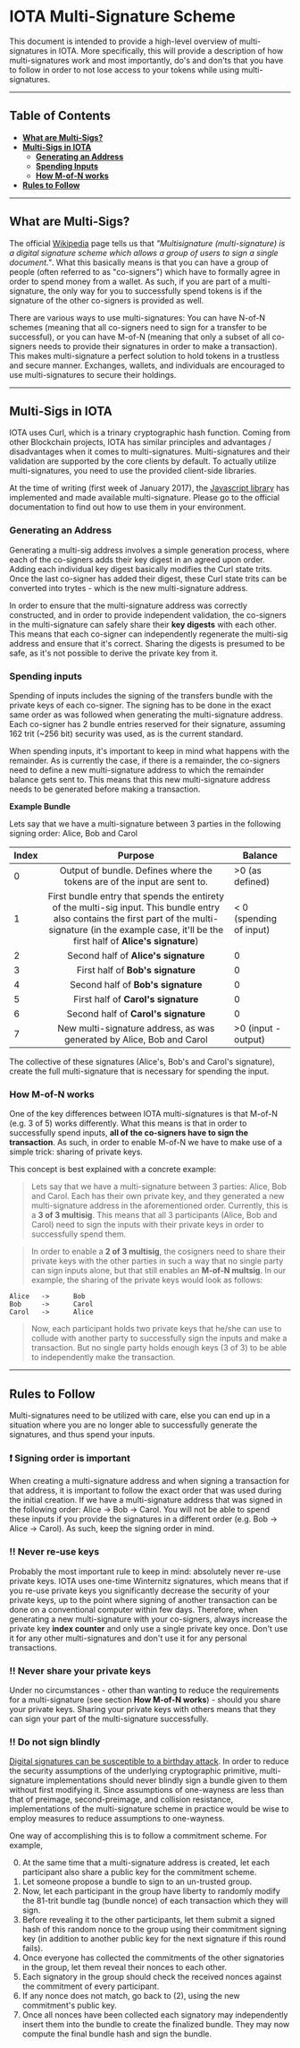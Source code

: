 # IOTA Multi-Signature Scheme 

This document is intended to provide a high-level overview of multi-signatures in IOTA. More specifically, this will provide a description of how multi-signatures work and most importantly, do's and don'ts that you have to follow in order to not lose access to your tokens while using multi-signatures.

---

## Table of Contents		

- **[What are Multi-Sigs?](#what-are-multi-sigs)**
- **[Multi-Sigs in IOTA](#multi-sigs-in-iota)**
    - **[Generating an Address](#generating-an-address)**
    - **[Spending Inputs](#spending-inputs)**
    - **[How M-of-N works](#how-m-of-n-works)**
- **[Rules to Follow](#rules-to-follow)**

---

## What are Multi-Sigs?

The official [Wikipedia](https://en.wikipedia.org/wiki/Multisignature) page tells us that *"Multisignature (multi-signature) is a digital signature scheme which allows a group of users to sign a single document."*. What this basically means is that you can have a group of people (often referred to as "co-signers") which have to formally agree in order to spend money from a wallet. As such, if you are part of a multi-signature, the only way for you to successfully spend tokens is if the signature of the other co-signers is provided as well.

There are various ways to use multi-signatures: You can have N-of-N schemes (meaning that all co-signers need to sign for a transfer to be successful), or you can have M-of-N (meaning that only a subset of all co-signers needs to provide their signatures in order to make a transaction). This makes multi-signature a perfect solution to hold tokens in a trustless and secure manner. Exchanges, wallets, and individuals are encouraged to use multi-signatures to secure their holdings.

---

## Multi-Sigs in IOTA 

IOTA uses Curl, which is a trinary cryptographic hash function. Coming from other Blockchain projects, IOTA has similar principles and advantages / disadvantages when it comes to multi-signatures. Multi-signatures and their validation are supported by the core clients by default. To actually utilize multi-signatures, you need to use the provided client-side libraries.

At the time of writing (first week of January 2017), the [Javascript library](https://github.com/iotaledger/iota.lib.js) has implemented and made available multi-signature. Please go to the official documentation to find out how to use them in your environment. 


### Generating an Address  

Generating a multi-sig address involves a simple generation process, where each of the co-signers adds their key digest in an agreed upon order. Adding each individual key digest basically modifies the Curl state trits. Once the last co-signer has added their digest, these Curl state trits can be converted into trytes - which is the new multi-signature address. 

In order to ensure that the multi-signature address was correctly constructed, and in order to provide independent validation, the co-signers in the multi-signature can safely share their **key digests** with each other. This means that each co-signer can independently regenerate the multi-sig address and ensure that it's correct. Sharing the digests is presumed to be safe, as it's not possible to derive the private key from it.


### Spending inputs 

Spending of inputs includes the signing of the transfers bundle with the private keys of each co-signer. The signing has to be done in the exact same order as was followed when generating the multi-signature address. Each co-signer has 2 bundle entries reserved for their signature, assuming 162 trit (~256 bit) security was used, as is the current standard. 

When spending inputs, it's important to keep in mind what happens with the remainder. As is currently the case, if there is a remainder, the co-signers need to define a new multi-signature address to which the remainder balance gets sent to. This means that this new multi-signature address needs to be generated before making a transaction.

**Example Bundle** 

Lets say that we have a multi-signature between 3 parties in the following signing order: Alice, Bob and Carol

Index | Purpose | Balance 
--- | :---: | --- 
0 | Output of bundle. Defines where the tokens are of the input are sent to. | >0 (as defined) 
1 | First bundle entry that spends the entirety of the multi-sig input. This bundle entry also contains the first part of the multi-signature (in the example case, it'll be the first half of **Alice's signature**) | < 0 (spending of input)
2 | Second half of **Alice's signature** | 0
3 | First half of **Bob's signature** | 0 
4 | Second half of **Bob's signature** | 0
5 | First half of **Carol's signature** | 0 
6 | Second half of **Carol's signature** | 0
7 | New multi-signature address, as was generated by Alice, Bob and Carol | >0 (input - output)

The collective of these signatures (Alice's, Bob's and Carol's signature), create the full multi-signature that is necessary for spending the input. 

### How M-of-N works 

One of the key differences between IOTA multi-signatures is that M-of-N (e.g. 3 of 5) works differently. What this means is that in order to successfully spend inputs, **all of the co-signers have to sign the transaction**. As such, in order to enable M-of-N we have to make use of a simple trick: sharing of private keys. 

This concept is best explained with a concrete example: 

> Lets say that we have a multi-signature between 3 parties: Alice, Bob and Carol. Each has their own private key, and they generated a new multi-signature address in the aforementioned order. Currently, this is a **3 of 3 multisig**. This means that all 3 participants (Alice, Bob and Carol) need to sign the inputs with their private keys in order to successfully spend them.

> In order to enable a **2 of 3 multisig**, the cosigners need to share their private keys with the other parties in such a way that no single party can sign inputs alone, but that still enables an **M-of-N multsig**. In our example, the sharing of the private keys would look as follows:

```
Alice   ->      Bob 
Bob     ->      Carol 
Carol   ->      Alice   
```

> Now, each participant holds two private keys that he/she can use to collude with another party to successfully sign the inputs and make a transaction. But no single party holds enough keys (3 of 3) to be able to independently make the transaction. 

--- 

## Rules to Follow 

Multi-signatures need to be utilized with care, else you can end up in a situation where you are no longer able to successfully generate the signatures, and thus spend your inputs. 

### :heavy_exclamation_mark: Signing order is important 

When creating a multi-signature address and when signing a transaction for that address, it is important to follow the exact order that was used during the initial creation. If we have a multi-signature address that was signed in the following order: Alice -> Bob -> Carol. You will not be able to spend these inputs if you provide the signatures in a different order (e.g. Bob -> Alice -> Carol). As such, keep the signing order in mind. 

### :bangbang: Never re-use keys

Probably the most important rule to keep in mind: absolutely never re-use private keys. IOTA uses one-time Winternitz signatures, which means that if you re-use private keys you significantly decrease the security of your private keys, up to the point where signing of another transaction can be done on a conventional computer within few days. Therefore, when generating a new multi-signature with your co-signers, always increase the private key **index counter** and only use a single private key once. Don't use it for any other multi-signatures and don't use it for any personal transactions. 

### :bangbang: Never share your private keys 

Under no circumstances - other than wanting to reduce the requirements for a multi-signature (see section **How M-of-N works**) - should you share your private keys. Sharing your private keys with others means that they can sign your part of the multi-signature successfully. 

### :bangbang: Do not sign blindly

[Digital signatures can be susceptible to a birthday attack](http://archive.fo/lRBD3). In order to reduce the security assumptions of the underlying cryptographic primitive, multi-signature implementations should never blindly sign a bundle given to them without first modifying it. Since assumptions of one-wayness are less than that of preimage, second-preimage, and collision resistance, implementations of the multi-signature scheme in practice would be wise to employ measures to reduce assumptions to one-wayness.

One way of accomplishing this is to follow a commitment scheme. For example,

0. At the same time that a multi-signature address is created, let each participant also share a public key for the commitment scheme.
1. Let someone propose a bundle to sign to an un-trusted group.
2. Now, let each participant in the group have liberty to randomly modify the 81-trit bundle tag (bundle nonce) of each transaction which they will sign.
3. Before revealing it to the other participants, let them submit a signed hash of this random nonce to the group using their commitment signing key (in addition to another public key for the next signature if this round fails).
4. Once everyone has collected the commitments of the other signatories in the group, let them reveal their nonces to each other.
5. Each signatory in the group should check the received nonces against the commitment of every participant.
6. If any nonce does not match, go back to (2), using the new commitment's public key.
7. Once all nonces have been collected each signatory may independently insert them into the bundle to create the finalized bundle. They may now compute the final bundle hash and sign the bundle.
